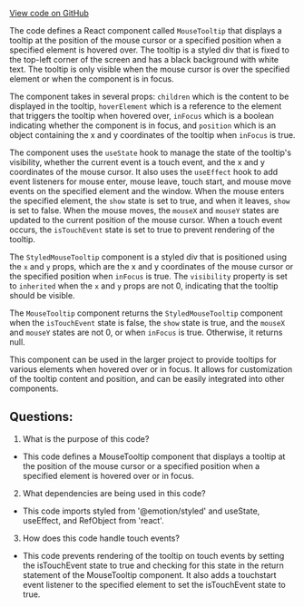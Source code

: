 [View code on GitHub](https://github.com/technologiestiftung/kulturdaten-frontend/blob/master/components/MouseTooltip/index.tsx)

The code defines a React component called `MouseTooltip` that displays a tooltip at the position of the mouse cursor or a specified position when a specified element is hovered over. The tooltip is a styled div that is fixed to the top-left corner of the screen and has a black background with white text. The tooltip is only visible when the mouse cursor is over the specified element or when the component is in focus.

The component takes in several props: `children` which is the content to be displayed in the tooltip, `hoverElement` which is a reference to the element that triggers the tooltip when hovered over, `inFocus` which is a boolean indicating whether the component is in focus, and `position` which is an object containing the x and y coordinates of the tooltip when `inFocus` is true.

The component uses the `useState` hook to manage the state of the tooltip's visibility, whether the current event is a touch event, and the x and y coordinates of the mouse cursor. It also uses the `useEffect` hook to add event listeners for mouse enter, mouse leave, touch start, and mouse move events on the specified element and the window. When the mouse enters the specified element, the `show` state is set to true, and when it leaves, `show` is set to false. When the mouse moves, the `mouseX` and `mouseY` states are updated to the current position of the mouse cursor. When a touch event occurs, the `isTouchEvent` state is set to true to prevent rendering of the tooltip.

The `StyledMouseTooltip` component is a styled div that is positioned using the `x` and `y` props, which are the x and y coordinates of the mouse cursor or the specified position when `inFocus` is true. The `visibility` property is set to `inherited` when the `x` and `y` props are not 0, indicating that the tooltip should be visible.

The `MouseTooltip` component returns the `StyledMouseTooltip` component when the `isTouchEvent` state is false, the `show` state is true, and the `mouseX` and `mouseY` states are not 0, or when `inFocus` is true. Otherwise, it returns null.

This component can be used in the larger project to provide tooltips for various elements when hovered over or in focus. It allows for customization of the tooltip content and position, and can be easily integrated into other components.
## Questions: 
 1. What is the purpose of this code?
- This code defines a MouseTooltip component that displays a tooltip at the position of the mouse cursor or a specified position when a specified element is hovered over or in focus.

2. What dependencies are being used in this code?
- This code imports styled from '@emotion/styled' and useState, useEffect, and RefObject from 'react'.

3. How does this code handle touch events?
- This code prevents rendering of the tooltip on touch events by setting the isTouchEvent state to true and checking for this state in the return statement of the MouseTooltip component. It also adds a touchstart event listener to the specified element to set the isTouchEvent state to true.